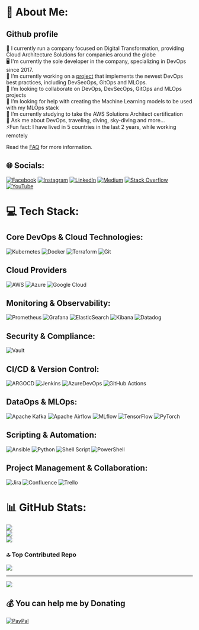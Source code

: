# 💫 About Me:
## Github profile

🏢 I currently run a company focused on Digital Transformation, providing Cloud Architecture Solutions for companies around the globe <br> 🖥️ I'm currently the sole developer in the company, specializing in DevOps since 2017. <br>  🔭 I’m currently working on a [project](github.com/guirgouveia/devops-stack) that implements the newest DevOps best practices, including DevSecOps, GitOps and MLOps. <br>👯 I’m looking to collaborate on DevOps, DevSecOps, GitOps and MLOps projects<br>🤝 I’m looking for help with creating the Machine Learning models to be used with my MLOps stack<br>🌱 I’m currently studying to take the AWS Solutions Architect certification <br>💭 Ask me about DevOps, traveling, diving, sky-diving and more…<br>⚡️Fun fact: I have lived in 5 countries in the last 2 years, while working remotely

Read the [FAQ](./docs/faq.md) for more information.

## 🌐 Socials:
[![Facebook](https://img.shields.io/badge/Facebook-%231877F2.svg?logo=Facebook&logoColor=white)](https://facebook.com/jumagouveia) [![Instagram](https://img.shields.io/badge/Instagram-%23E4405F.svg?logo=Instagram&logoColor=white)](https://instagram.com/juma.nomad) [![LinkedIn](https://img.shields.io/badge/LinkedIn-%230077B5.svg?logo=linkedin&logoColor=white)](https://linkedin.com/in/guirgouveia) [![Medium](https://img.shields.io/badge/Medium-12100E?logo=medium&logoColor=white)](https://medium.com/@guilherme.rgouveia) [![Stack Overflow](https://img.shields.io/badge/-Stackoverflow-FE7A16?logo=stack-overflow&logoColor=white)](https://stackoverflow.com/users/guilherme-ramos-gouveia) [![YouTube](https://img.shields.io/badge/YouTube-%23FF0000.svg?logo=YouTube&logoColor=white)](https://youtube.com/@JumaGouveia) 

# 💻 Tech Stack:

## Core DevOps & Cloud Technologies:
![Kubernetes](https://img.shields.io/badge/kubernetes-%23326ce5.svg?style=for-the-badge&logo=kubernetes&logoColor=white)
![Docker](https://img.shields.io/badge/docker-%230db7ed.svg?style=for-the-badge&logo=docker&logoColor=white)
![Terraform](https://img.shields.io/badge/terraform-%235835CC.svg?style=for-the-badge&logo=terraform&logoColor=white)
![Git](https://img.shields.io/badge/Git-fc6d26?style=for-the-badge&logo=git&logoColor=white)

## Cloud Providers
![AWS](https://img.shields.io/badge/AWS-%23FF9900.svg?style=for-the-badge&logo=amazon-aws&logoColor=white)
![Azure](https://img.shields.io/badge/azure-%230072C6.svg?style=for-the-badge&logo=microsoftazure&logoColor=white)
![Google Cloud](https://img.shields.io/badge/GoogleCloud-%234285F4.svg?style=for-the-badge&logo=google-cloud&logoColor=white)

## Monitoring & Observability:
![Prometheus](https://img.shields.io/badge/prometheus-E6522C.svg?style=for-the-badge&logo=prometheus&logoColor=white&color=%23E6522C)
![Grafana](https://img.shields.io/badge/grafana-F46800.svg?style=for-the-badge&logo=grafana&logoColor=white&color=%23F46800)
![ElasticSearch](https://img.shields.io/badge/-ElasticSearch-005571?style=for-the-badge&logo=elasticsearch)
![Kibana](https://img.shields.io/badge/kibana-005571.svg?style=for-the-badge&logo=kibana&logoColor=white&color=%23005571)
![Datadog](https://img.shields.io/badge/datadog-%23632CA6.svg?style=for-the-badge&logo=datadog&logoColor=white)

## Security & Compliance:
![Vault](https://img.shields.io/badge/vault-FFEC6E.svg?style=for-the-badge&logo=vault&logoColor=white&color=%23FFEC6E)

## CI/CD & Version Control:
![ARGOCD](https://img.shields.io/badge/argo-EF7B4D.svg?style=for-the-badge&logo=argo&logoColor=white&color=%23EF7B4D)
![Jenkins](https://img.shields.io/badge/jenkins-%232C5263.svg?style=for-the-badge&logo=jenkins&logoColor=white)
![AzureDevOps](https://img.shields.io/badge/azuredevops-0078D7.svg?style=for-the-badge&logo=azuredevops&logoColor=white&color=%230078D7)
![GitHub Actions](https://img.shields.io/badge/github%20actions-2088FF?style=for-the-badge&logo=githubactions&logoColor=white)

## DataOps & MLOps:
![Apache Kafka](https://img.shields.io/badge/Apache%20Kafka-000?style=for-the-badge&logo=apachekafka)
![Apache Airflow](https://img.shields.io/badge/Apache%20Airflow-017CEE?style=for-the-badge&logo=Apache%20Airflow&logoColor=white)
![MLflow](https://img.shields.io/badge/mlflow-%23d9ead3.svg?style=for-the-badge&logo=numpy&logoColor=blue)
![TensorFlow](https://img.shields.io/badge/TensorFlow-%23FF6F00.svg?style=for-the-badge&logo=TensorFlow&logoColor=white)
![PyTorch](https://img.shields.io/badge/PyTorch-%23EE4C2C.svg?style=for-the-badge&logo=PyTorch&logoColor=white)

## Scripting & Automation:
![Ansible](https://img.shields.io/badge/ansible-%231A1918.svg?style=for-the-badge&logo=ansible&logoColor=white)
![Python](https://img.shields.io/badge/python-3670A0?style=for-the-badge&logo=python&logoColor=ffdd54)
![Shell Script](https://img.shields.io/badge/shell_script-%23121011.svg?style=for-the-badge&logo=gnu-bash&logoColor=white)
![PowerShell](https://img.shields.io/badge/PowerShell-%235391FE.svg?style=for-the-badge&logo=powershell&logoColor=white)

## Project Management & Collaboration:
![Jira](https://img.shields.io/badge/jira-%230A0FFF.svg?style=for-the-badge&logo=jira&logoColor=white)
![Confluence](https://img.shields.io/badge/confluence-%23172BF4.svg?style=for-the-badge&logo=confluence&logoColor=white)
![Trello](https://img.shields.io/badge/Trello-%23026AA7.svg?style=for-the-badge&logo=Trello&logoColor=white)


# 📊 GitHub Stats:
![](https://github-readme-stats.vercel.app/api?username=guirgouveia&theme=dark&hide_border=false&include_all_commits=false&count_private=false)<br/>
![](https://github-readme-streak-stats.herokuapp.com/?user=guirgouveia&theme=dark&hide_border=false)<br/>
![](https://github-readme-stats.vercel.app/api/top-langs/?username=guirgouveia&theme=dark&hide_border=false&include_all_commits=false&count_private=false&layout=compact)

### 🔝 Top Contributed Repo
![](https://github-contributor-stats.vercel.app/api?username=guirgouveia&limit=5&theme=dark&combine_all_yearly_contributions=true)

---
[![](https://visitcount.itsvg.in/api?id=guirgouveia&icon=0&color=0)](https://visitcount.itsvg.in)

  ## 💰 You can help me by Donating
  [![PayPal](https://img.shields.io/badge/PayPal-00457C?style=for-the-badge&logo=paypal&logoColor=white)](https://paypal.me/guilherme.rgouveia@gmail.com) 

  
<!-- Proudly created with GPRM ( https://gprm.itsvg.in ) -->
